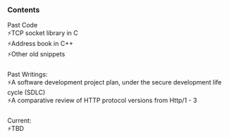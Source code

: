 ### Contents
Past Code</br>
⚡TCP socket library in C </br>
⚡Address book in C++</br>
⚡Other old snippets

###
Past Writings: </br>
⚡A software development project plan, under the secure development life cycle (SDLC)</br>
⚡A comparative review of HTTP protocol versions from Http/1 - 3

###
Current:</br>
⚡TBD


<!--
**nmogire/nmogire** is a ✨ _special_ ✨ repository because its `README.md` (this file) appears on your GitHub profile.

Here are some ideas to get you started:

- 🔭 I’m currently working on ...
- 🌱 I’m currently learning ...
- 👯 I’m looking to collaborate on ...
- 🤔 I’m looking for help with ...
- 💬 Ask me about ...
- 📫 How to reach me: ...
- 😄 Pronouns: ...
- ⚡ Fun fact: ...
-->
